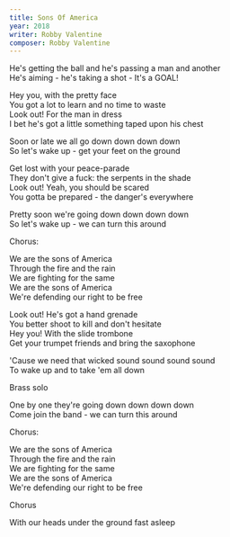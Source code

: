 ```yaml
---
title: Sons Of America
year: 2018
writer: Robby Valentine
composer: Robby Valentine
---
```


<p>He's getting the ball and he's passing 
   a man and another<br /> 
He's aiming - he's taking a shot - It's a GOAL!</p>

<p>Hey you, with the pretty face<br />
You got a lot to learn and no time to waste<br />
Look out! For the man in dress<br />
I bet he's got a little something taped 
   upon his chest</p>

<p>Soon or late we all go down down down down<br />
So let's wake up - get your feet on the ground</p>

<p>Get lost with your peace-parade<br />
They don't give a fuck: the serpents in the shade<br />
Look out! Yeah, you should be scared<br />
You gotta be prepared - the danger's everywhere</p>

<p>Pretty soon we're going down down down down<br />
So let's wake up - we can turn this around</p>

<p class="em">Chorus:</p>

<p>We are the sons of America<br />
Through the fire and the rain<br />
We are fighting for the same<br />
We are the sons of America<br />
We're defending our right to be free</p>

<p>Look out! He's got a hand grenade<br />
You better shoot to kill and don't hesitate<br />
Hey you! With the slide trombone<br />
Get your trumpet friends and bring the saxophone</p>

<p>'Cause we need that wicked sound 
    sound sound sound<br />
To wake up and to take 'em all down</p>

<p class="em">Brass solo</p>

<p>One by one they're going down down down down<br />
Come join the band - we can turn this around</p>

<p class="em">Chorus:</p>

<p>We are the sons of America<br />
Through the fire and the rain<br />
We are fighting for the same<br />
We are the sons of America<br />
We're defending our right to be free</p>

<p class="em">Chorus</p>

<p>With our heads under the ground fast asleep</p>